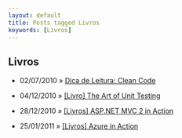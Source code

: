 ```yaml
---
layout: default
title: Posts tagged Livros
keywords: [Livros]
---
```

<h2 class="category">Livros</h2>
<ul class="posts">
<li>
<p>
<span class="date">02/07/2010</span> &raquo; 
<a href="/blog/dica-de-leitura-clean-code">Dica de Leitura: Clean Code</a>
</p>
</li> 
<li>
<p>
<span class="date">04/12/2010</span> &raquo; 
<a href="/blog/livro-the-art-of-unit-testing">[Livro] The Art of Unit Testing</a>
</p>
</li> 
<li>
<p>
<span class="date">28/12/2010</span> &raquo; 
<a href="/blog/livros-asp-net-mvc-2-in-action">[Livros] ASP.NET MVC 2 in Action</a>
</p>
</li> 
<li>
<p>
<span class="date">25/01/2011</span> &raquo; 
<a href="/blog/livros-azure-in-action">[Livros] Azure in Action</a>
</p>
</li> 
</ul>
